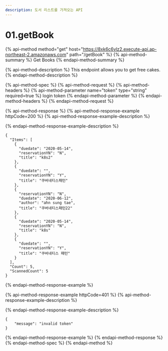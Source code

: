 ```yaml
---
description: 도서 리스트를 가져오는 API
---
```


# 01.getBook

{% api-method method="get" host="https://8xk6c6vlz2.execute-api.ap-northeast-2.amazonaws.com" path="/getBook" %}
{% api-method-summary %}
Get Books
{% endapi-method-summary %}

{% api-method-description %}
This endpoint allows you to get free cakes.
{% endapi-method-description %}

{% api-method-spec %}
{% api-method-request %}
{% api-method-headers %}
{% api-method-parameter name="token" type="string" required=true %}
login token
{% endapi-method-parameter %}
{% endapi-method-headers %}
{% endapi-method-request %}

{% api-method-response %}
{% api-method-response-example httpCode=200 %}
{% api-method-response-example-description %}

{% endapi-method-response-example-description %}

```
{
  "Items": [
    {
      "duedate": "2020-05-14",
      "reservationYN": "N",
      "title": "k8s2"
    },
    {
      "duedate": "",
      "reservationYN": "Y",
      "title": "쿠버네티스패턴"
    },
    {
      "reservationYN": "N",
      "duedate": "2020-06-12",
      "author": "ahn sung tae",
      "title": "쿠버네티스패턴22"
    },
    {
      "duedate": "2020-05-14",
      "reservationYN": "N",
      "title": "k8s"
    },
    {
      "duedate": "",
      "reservationYN": "Y",
      "title": "쿠버네티스 패턴"
    }
  ],
  "Count": 5,
  "ScannedCount": 5
}
```
{% endapi-method-response-example %}

{% api-method-response-example httpCode=401 %}
{% api-method-response-example-description %}

{% endapi-method-response-example-description %}

```
{
    "message": "invalid token"
}
```
{% endapi-method-response-example %}
{% endapi-method-response %}
{% endapi-method-spec %}
{% endapi-method %}



